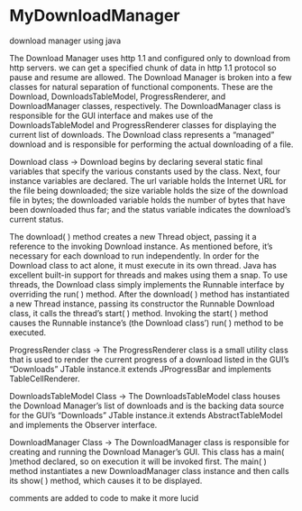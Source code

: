 # MyDownloadManager
download manager using java


The Download Manager uses http 1.1 and configured only to download from http servers.
 we can get a specified chunk of data in http 1.1 protocol so pause and resume are allowed.
The Download Manager is broken into a few classes for natural separation of functional
components. These are the Download, DownloadsTableModel, ProgressRenderer, and
DownloadManager classes, respectively. The DownloadManager class is responsible for the
GUI interface and makes use of the DownloadsTableModel and ProgressRenderer classes
for displaying the current list of downloads. The Download class represents a “managed”
download and is responsible for performing the actual downloading of a file.


Download class -> Download begins by declaring several static final variables that specify the various constants
used by the class. Next, four instance variables are declared. The url variable holds the Internet
URL for the file being downloaded; the size variable holds the size of the download file in
bytes; the downloaded variable holds the number of bytes that have been downloaded thus
far; and the status variable indicates the download’s current status.

The download( ) method creates a new Thread object, passing it a reference to the invoking
Download instance. As mentioned before, it’s necessary for each download to run
independently. In order for the Download class to act alone, it must execute in its own
thread. Java has excellent built-in support for threads and makes using them a snap. To use
threads, the Download class simply implements the Runnable interface by overriding the
run( ) method. After the download( ) method has instantiated a new Thread instance, passing
its constructor the Runnable Download class, it calls the thread’s start( ) method. Invoking
the start( ) method causes the Runnable instance’s (the Download class’) run( ) method to
be executed.

ProgressRender class -> The ProgressRenderer class is a small utility class that is used to render the current progress
of a download listed in the GUI’s “Downloads” JTable instance.it extends JProgressBar and implements TableCellRenderer.

DownloadsTableModel Class -> The DownloadsTableModel class houses the Download Manager’s list of downloads
and is the backing data source for the GUI’s “Downloads” JTable instance.it extends
AbstractTableModel and implements the Observer interface.

DownloadManager Class ->  The DownloadManager class is responsible for creating and running the Download Manager’s GUI. This class has a main( )method declared, so on execution it will be invoked first. The main( ) method instantiates a
new DownloadManager class instance and then calls its show( ) method, which causes it to
be displayed.

comments are added to code to make it more lucid
